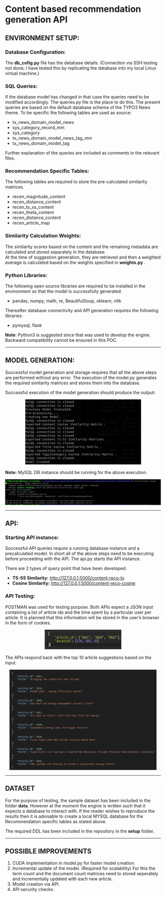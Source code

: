 # Content based recommendation generation API

## ENVIRONMENT SETUP:

### Database Configuration:
The **db_cofig.py** file has the database details. (Connection via SSH testing not done; I have tested this by replicating the database into my local Linux virtual machine.)

### SQL Queries:
If the database model has changed in that case the queries need to be modified accordingly. The queries.py file is the place to do this. The present queries are based on the default database schema of the TYPO3 News theme. To be specific the following tables are used as source:

- tx_news_domain_model_news
- sys_category_record_mm
- sys_category
- tx_news_domain_model_news_tag_mm
- tx_news_domain_model_tag

Further explanation of the queries are included as comments in the relevant files.

### Recommendation Specific Tables:
The following tables are required to store the pre-calculated similarity matrices.
- recen_magnitude_content
- recen_distance_content
- recen_ts_ss_content
- recen_theta_content
- recen_distance_content
- recen_article_map


### Similarity Calculation Weights:
The similarity scores based on the content and the remaining metadata are calculated and stored separately in the database.   
At the time of suggestion generation, they are retrieved and then a weighted average is calculated based on the weights specified in **weights.py** .

### Python Libraries:
The following open source libraries are required to be installed in the environment so that the model is successfully generated.

- pandas, numpy, math, re, BeautifulSoup, sklearn, nltk

Thereafter database connectivity and API generation requires the following libraries:
- pymysql, flask

**Note:** Python3 is suggested since that was used to develop the engine. Backward compatibility cannot be ensured in this POC.

* * *

## MODEL GENERATION:
Successful model generation and storage requires that all the above steps are performed without any error. The execution of the model.py generates the required similarity matrices and stores them into the database.

Successful execution of the model generation should produce the output:

<p align="center">
  <img src= "../img/model_creation.png" alt = "Model Creation" >  
</p>

**Note:** MySQL DB instance should be running for the above execution.

<p align="center">
  <img src= "../img/mysql_status.png" alt = "Model Creation" >  
</p>

* * *

## API:

### Starting API instance:
Successful API queries require a running database instance and a precalculated model. In short all of the above steps need to be executing before proceeding with the API. The api.py starts the API instance.

There are 2 types of query point that have been developed:
- **TS-SS Similarity:** 	http://127.0.0.1:5000/content-reco-ts
- **Cosine Similarity:** 	http://127.0.0.1:5000/content-reco-cosine

### API Testing:

POSTMAN was used for testing purpose. Both APIs expect a JSON input containing a list of article ids and the time spent by a particular user per article. It is planned that this information will be stored in the user’s browser in the form of cookies.

<p align="center">
  <img src= "../img/json.png" alt = "Json Format" >  
</p>

The APIs respond back with the top 10 article suggestions based on the input.

<p align="center">
  <img src= "../img/results.png" alt = "API Results" >  
</p>

* * *

## DATASET

For the purpose of testing, the sample dataset has been included in the folder **data**.
However at the moment the engine is written such that it expects a database to interact with. If the reader wishes to reproduce the results then it is advisable to create a local MYSQL database for the Recommendation specific tables as stated above.

The required DDL has been included in the repository in the **setup** folder.

* * *
## POSSIBLE IMPROVEMENTS
1.  CUDA implementation in model.py for faster model creation.
2.  Incremental update of the model. (Required for scalability)
    For this the term count and the document count matrices need to stored seperately and incrementally updated with each new article.
3.  Model creation via API.
4.  API security checks.
